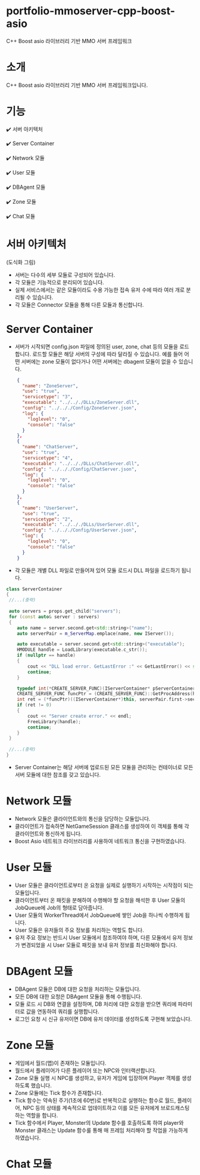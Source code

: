# portfolio-mmoserver-cpp-boost-asio
C++ Boost asio 라이브러리 기반 MMO 서버 프레임워크


# 소개
C++ Boost asio 라이브러리 기반 MMO 서버 프레임워크입니다.


# 기능
:heavy_check_mark: 서버 아키텍처


:heavy_check_mark: Server Container


:heavy_check_mark: Network 모듈


:heavy_check_mark: User 모듈


:heavy_check_mark: DBAgent 모듈


:heavy_check_mark: Zone 모듈


:heavy_check_mark: Chat 모듈


# 서버 아키텍처
(도식화 그림)
- 서버는 다수의 세부 모듈로 구성되어 있습니다.
- 각 모듈은 기능적으로 분리되어 있습니다.
- 실제 서비스에서는 같은 모듈이라도 수용 가능한 접속 유저 수에 따라 여러 개로 분리될 수 있습니다.
- 각 모듈은 Connector 모듈을 통해 다른 모듈과 통신합니다.


# Server Container
- 서버가 시작되면 config.json 파일에 정의된 user, zone, chat 등의 모듈을 로드합니다. 로드할 모듈은 해당 서버의 구성에 따라 달라질 수 있습니다. 예를 들어 어떤 서버에는 zone 모듈이 없다거나 어떤 서버에는 dbagent 모듈이 없을 수 있습니다.
``` json
    {
      "name": "ZoneServer",
      "use": "true",
      "servicetype": "3",
      "executable": "../.././DLLs/ZoneServer.dll",
      "config": "../.././Config/ZoneServer.json",
      "log": {
        "loglevel": "0",
        "console": "false"
      }
    },
    {
      "name": "ChatServer",
      "use": "true",
      "servicetype": "4",
      "executable": "../.././DLLs/ChatServer.dll",
      "config": "../.././Config/ChatServer.json",
      "log": {
        "loglevel": "0",
        "console": "false"
      }
    },
    {
      "name": "UserServer",
      "use": "true",
      "servicetype": "2",
      "executable": "../.././DLLs/UserServer.dll",
      "config": "../.././Config/UserServer.json",
      "log": {
        "loglevel": "0",
        "console": "false"
      }
    }
```
- 각 모듈은 개별 DLL 파일로 만들어져 있어 모듈 로드시 DLL 파일을 로드하기 됩니다.
``` c++
class ServerContainer
{
 //...(중략)
 
 auto servers = props.get_child("servers");
 for (const auto& server : servers)
 {
	auto name = server.second.get<std::string>("name");
	auto serverPair = m_ServerMap.emplace(name, new IServer());

	auto executable = server.second.get<std::string>("executable");
	HMODULE handle = LoadLibrary(executable.c_str());
	if (nullptr == handle)
	{
		cout << "DLL load error. GetLastError :" << GetLastError() << std::endl;
		continue;
	}

	typedef int(*CREATE_SERVER_FUNC)(IServerContainer* pServerContainer, IServer*& pServer);
	CREATE_SERVER_FUNC funcPtr = (CREATE_SERVER_FUNC)::GetProcAddress(handle, "CreateServerInstance");
	int ret = (*funcPtr)((IServerContainer*)this, serverPair.first->second);
	if (ret != 0)
	{
		cout << "Server create error." << endl;
		FreeLibrary(handle);
		continue;
	}
 }
  
 //...(중략)
}
```
- Server Container는 해당 서버에 업로드된 모든 모듈을 관리하는 컨테이너로 모든 서버 모듈에 대한 참조를 갖고 있습니다.


# Network 모듈
- Network 모듈은 클라이언트와의 통신을 담당하는 모듈입니다.
- 클라이언트가 접속하면 NetGameSession 클래스를 생성하여 이 객체를 통해 각 클라이언트와 통신하게 됩니다.
- Boost Asio 네트워크 라이브러리를 사용하여 네트워크 통신을 구현하였습니다.


# User 모듈
- User 모듈은 클라이언트로부터 온 요청을 실제로 실행하기 시작하는 시작점이 되는 모듈입니다.
- 클라이언트부터 온 패킷을 분해하여 수행해야 할 요청을 해석한 후 User 모듈의 JobQueue에 Job의 형태로 담아줍니다.
- User 모듈의 WorkerThread에서 JobQueue에 쌓인 Job을 하나씩 수행하게 됩니다.
- User 모듈은 유저들의 주요 정보를 처리하는 역할도 합니다.
- 유저 주요 정보는 반드시 User 모듈에서 참조하여야 하며, 다른 모듈에서 유저 정보가 변경되었을 시 User 모듈로 패킷을 보내 유저 정보를 최신화해야 합니다.

# DBAgent 모듈
- DBAgent 모듈은 DB에 대한 요청을 처리하는 모듈입니다.
- 모든 DB에 대한 요청은 DBAgent 모듈을 통해 수행됩니다.
- 모듈 로드 시 DB와 연결을 설정하며, DB 처리에 대한 요청을 받으면 쿼리에 파라미터로 값을 연동하여 쿼리를 실행합니다.
- 로그인 요청 시 신규 유저이면 DB에 유저 데이터를 생성하도록 구현해 보았습니다.


# Zone 모듈
- 게임에서 월드(맵)이 존재하는 모듈입니다.
- 월드에서 플레이어가 다른 플레이어 또는 NPC와 인터랙션합니다.
- Zone 모듈 실행 시 NPC를 생성하고, 유저가 게임에 입장하며 Player 객체를 생성하도록 했습니다.
- Zone 모듈에는 Tick 함수가 존재합니다.
- Tick 함수는 약속된 주기(1초에 60번)로 반복적으로 실행하는 함수로 월드, 플레이어, NPC 등의 상태를 계속적으로 업데이트하고 이를 모든 유저에게 브로드캐스팅 하는 역할을 합니다.
- Tick 함수에서 Player, Monster의 Update 함수를 호출하도록 하여 player와 Monster 클래스는 Update 함수룰 통해 매 프레임 처리해야 할 작업을 가능하게 하였습니다.


# Chat 모듈
